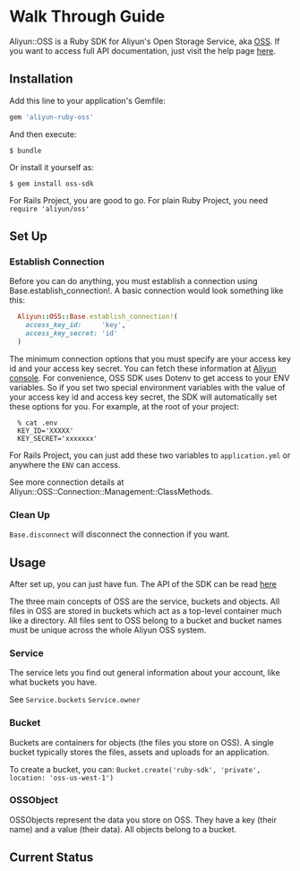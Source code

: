 # Walk Through Guide

Aliyun::OSS is a Ruby SDK for Aliyun's Open Storage Service, aka [OSS](http://www.aliyun.com/product/oss/). If you want to access full
 API documentation, just visit the help page [here](https://docs.aliyun.com/?spm=5176.383663.13.7.VXxXyZ#/pub/oss/api-reference/abstract). 
  
## Installation

Add this line to your application's Gemfile:

```ruby
gem 'aliyun-ruby-oss'
```

And then execute:

    $ bundle

Or install it yourself as:

    $ gem install oss-sdk

For Rails Project, you are good to go. For plain Ruby Project, you need `require 'aliyun/oss'`

## Set Up

### Establish Connection

Before you can do anything, you must establish a connection using Base.establish_connection!.  A basic connection would look something like this:
 
```ruby
  Aliyun::OSS::Base.establish_connection!(
    access_key_id:     'key', 
    access_key_secret: 'id'
  )
```
 
The minimum connection options that you must specify are your access key id and your access key secret. You can fetch these information at [Aliyun console](https://oss.console.aliyun.com/index#/).
For convenience, OSS SDK uses Dotenv to get access to your ENV variables. So if you set two special environment variables with the value of your access key id and access key secret, 
the SDK will automatically set these options for you. For example, at the root of your project:
 
 ```
   % cat .env
   KEY_ID='XXXXX'
   KEY_SECRET='xxxxxxx'
 ```
 
For Rails Project, you can just add these two variables to `application.yml` or anywhere the `ENV` can access.

See more connection details at Aliyun::OSS::Connection::Management::ClassMethods.

### Clean Up
    
`Base.disconnect` will disconnect the connection if you want.


## Usage

After set up, you can just have fun. The API of the SDK can be read [here](http://github.com)

The three main concepts of OSS are the service, buckets and objects. All files in OSS are stored in buckets 
which act as a top-level container much like a directory. 
All files sent to OSS belong to a bucket and bucket names must be unique across the whole Aliyun OSS system.

### Service 

The service lets you find out general information about your account, like what buckets you have. 

See `Service.buckets` `Service.owner`

### Bucket

Buckets are containers for objects (the files you store on OSS). A single bucket typically stores the files, assets and uploads for an application.

To create a bucket, you can: `Bucket.create('ruby-sdk', 'private', location: 'oss-us-west-1')`

### OSSObject

OSSObjects represent the data you store on OSS. They have a key (their name) and a value (their data). All objects belong to a
bucket.



## Current Status

